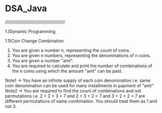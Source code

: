# DSA_Java


///////////////////////////////////////


1.)Dynamic Programming


1.1)Coin Change Combination

1. You are given a number n, representing the count of coins.
2. You are given n numbers, representing the denominations of n coins.
3. You are given a number "amt".
4. You are required to calculate and print the number of combinations of the n coins using which the 
     amount "amt" can be paid.

Note1 -> You have an infinite supply of each coin denomination i.e. same coin denomination can be 
                  used for many installments in payment of "amt"
Note2 -> You are required to find the count of combinations and not permutations i.e.
                  2 + 2 + 3 = 7 and 2 + 3 + 2 = 7 and 3 + 2 + 2 = 7 are different permutations of same 
                  combination. You should treat them as 1 and not 3.



